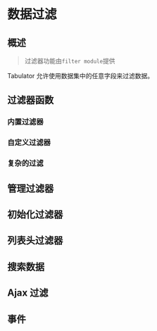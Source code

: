 # 数据过滤

## 概述

> 过滤器功能由`filter module`提供

Tabulator 允许使用数据集中的任意字段来过滤数据。

## 过滤器函数

### 内置过滤器

### 自定义过滤器

### 复杂的过滤

## 管理过滤器

## 初始化过滤器

## 列表头过滤器

## 搜索数据

## Ajax 过滤

## 事件
